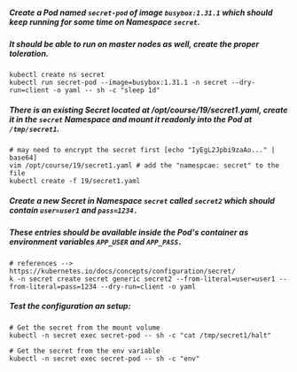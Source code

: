 ##### Create a Pod named `secret-pod` of image `busybox:1.31.1` which should keep running for some time on Namespace `secret`. 
##### It should be able to run on master nodes as well, create the proper toleration.
```
kubectl create ns secret
kubectl run secret-pod --image=busybox:1.31.1 -n secret --dry-run=client -o yaml -- sh -c "sleep 1d"
```

##### There is an existing Secret located at /opt/course/19/secret1.yaml, create it in the `secret` Namespace and mount it readonly into the Pod at `/tmp/secret1`.
```
# may need to encrypt the secret first [echo "IyEgL2Jpbi9zaAo..." | base64]
vim /opt/course/19/secret1.yaml # add the "namespcae: secret" to the file
kubectl create -f 19/secret1.yaml
```

##### Create a new Secret in Namespace `secret` called `secret2` which should contain `user=user1` and `pass=1234.` 
##### These entries should be available inside the Pod's container as environment variables `APP_USER` and `APP_PASS.`
```
# references --> https://kubernetes.io/docs/concepts/configuration/secret/
k -n secret create secret generic secret2 --from-literal=user=user1 --from-literal=pass=1234 --dry-run=client -o yaml
```

##### Test the configuration an setup:
```
# Get the secret from the mount volume
kubectl -n secret exec secret-pod -- sh -c "cat /tmp/secret1/halt"

# Get the secret from the env variable 
kubectl -n secret exec secret-pod -- sh -c "env"
```
